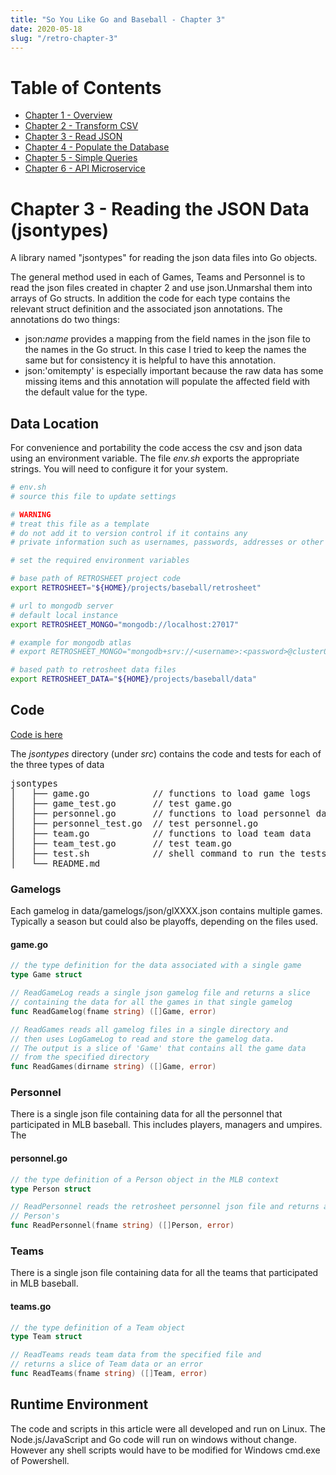 ```yaml
---
title: "So You Like Go and Baseball - Chapter 3"
date: 2020-05-18
slug: "/retro-chapter-3"
---
```


# Table of Contents

- [Chapter 1 - Overview](https://github.com/dmh2000/retrosheet/blob/main/doc/retro-chapter-1/index.md)
- [Chapter 2 - Transform CSV](https://github.com/dmh2000/retrosheet/blob/main/doc/retro-chapter-2/index.md)
- [Chapter 3 - Read JSON](https://github.com/dmh2000/retrosheet/blob/main/doc/retro-chapter-3/index.md)
- [Chapter 4 - Populate the Database](https://github.com/dmh2000/retrosheet/blob/main/doc/retro-chapter-4/index.md)
- [Chapter 5 - Simple Queries](https://github.com/dmh2000/retrosheet/blob/main/doc/retro-chapter-5/index.md)
- [Chapter 6 - API Microservice](https://github.com/dmh2000/retrosheet/blob/main/doc/retro-chapter-6/index.md)

# Chapter 3 - Reading the JSON Data (jsontypes)

A library named "jsontypes" for reading the json data files into Go objects.

The general method used in each of Games, Teams and Personnel is to read the json files created in chapter 2 and use json.Unmarshal them into arrays of Go structs. In addition the code for each type contains the relevant struct definition and the associated json annotations. The annotations do two things:

- json:_name_ provides a mapping from the field names in the json file to the names in the Go struct. In this case I tried to keep the names the same but for consistency it is helpful to have this annotation.
- json:'omitempty' is especially important because the raw data has some missing items and this annotation will populate the affected field with the default value for the type.

## Data Location

For convenience and portability the code access the csv and json data using an environment variable.
The file _env.sh_ exports the appropriate strings. You will need to configure it for your system.

```bash
# env.sh
# source this file to update settings

# WARNING
# treat this file as a template
# do not add it to version control if it contains any
# private information such as usernames, passwords, addresses or other authentication data

# set the required environment variables

# base path of RETROSHEET project code
export RETROSHEET="${HOME}/projects/baseball/retrosheet"

# url to mongodb server
# default local instance
export RETROSHEET_MONGO="mongodb://localhost:27017"

# example for mongodb atlas
# export RETROSHEET_MONGO="mongodb+srv://<username>:<password>@cluster0.<cluster id>.mongodb.net/<database name>?retryWrites=true&w=majority"

# based path to retrosheet data files
export RETROSHEET_DATA="${HOME}/projects/baseball/data"
```

## Code

[Code is here](https://github.com/dmh2000/retrosheet/tree/main/src/jsontypes)

The _jsontypes_ directory (under _src_) contains the code and tests for each of the three types of data

<pre>
jsontypes
│   ├── game.go            // functions to load game logs
│   ├── game_test.go       // test game.go
│   ├── personnel.go       // functions to load personnel data
│   ├── personnel_test.go  // test personnel.go
│   ├── team.go            // functions to load team data
│   ├── team_test.go       // test team.go
│   ├── test.sh            // shell command to run the tests
│   └── README.md        
</pre>

### Gamelogs

Each gamelog in data/gamelogs/json/glXXXX.json contains multiple games. Typically a season but could also be playoffs, depending on the files used.

#### game.go

```go
// the type definition for the data associated with a single game
type Game struct

// ReadGameLog reads a single json gamelog file and returns a slice
// containing the data for all the games in that single gamelog
func ReadGamelog(fname string) ([]Game, error)

// ReadGames reads all gamelog files in a single directory and
// then uses LogGameLog to read and store the gamelog data.
// The output is a slice of 'Game' that contains all the game data
// from the specified directory
func ReadGames(dirname string) ([]Game, error)
```

### Personnel

There is a single json file containing data for all the personnel that participated in MLB baseball. This includes players, managers and umpires. The

#### personnel.go

```go
// the type definition of a Person object in the MLB context
type Person struct

// ReadPersonnel reads the retrosheet personnel json file and returns a slice of
// Person's
func ReadPersonnel(fname string) ([]Person, error)
```

### Teams

There is a single json file containing data for all the teams that participated in MLB baseball.

#### teams.go

```go
// the type definition of a Team object
type Team struct

// ReadTeams reads team data from the specified file and
// returns a slice of Team data or an error
func ReadTeams(fname string) ([]Team, error)
```

## Runtime Environment

The code and scripts in this article were all developed and run on Linux. The Node.js/JavaScript and Go code will run on windows without change. However any shell scripts would have to be modified for Windows cmd.exe of Powershell.
